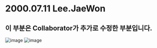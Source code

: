 # 2000.07.11 Lee.JaeWon

## 이 부분은 Collaborator가 추가로 수정한 부분입니다.
![image](https://github.com/Yited/colabo/assets/144079863/0a59c5b0-e544-4a79-899b-f7d6bf83a733)
![image](https://github.com/Yited/colabo/assets/144079863/2bf9c2d4-9247-4879-b147-cf44ff0a230c)

